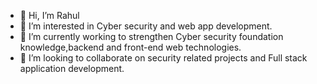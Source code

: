 - 👋 Hi, I’m Rahul
- 👀 I’m interested in Cyber security and web app development. 
- 🌱 I’m currently working to strengthen Cyber security foundation knowledge,backend and front-end web technologies. 
- 💞️ I’m looking to collaborate on security related projects and Full stack application development. 


<!---
rahullbs/rahullbs is a ✨ special ✨ repository because its `README.md` (this file) appears on your GitHub profile.
You can click the Preview link to take a look at your changes.
--->
